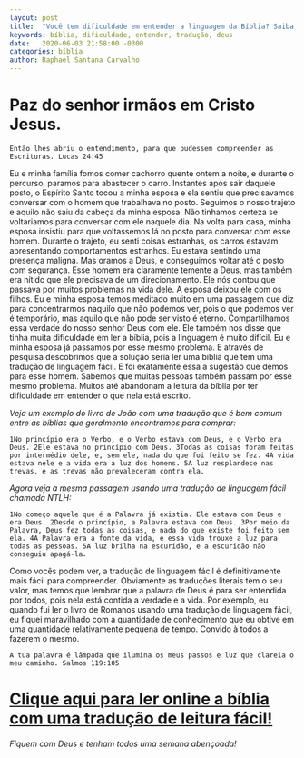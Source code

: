 ```yaml
---
layout: post
title:  "Você tem dificuldade em entender a linguagem da Bíblia? Saiba o que fazer!"
keywords: bíblia, dificuldade, entender, tradução, deus
date:   2020-06-03 21:58:00 -0300
categories: bíblia
author: Raphael Santana Carvalho
---
```


# Paz do senhor irmãos em Cristo Jesus.

`Então lhes abriu o entendimento, para que pudessem compreender as Escrituras. Lucas 24:45`

Eu e minha família fomos comer cachorro quente ontem a noite, e durante o percurso, paramos para abastecer o carro. Instantes após sair daquele posto, o Espírito Santo tocou a minha esposa e ela sentiu que precisavamos conversar com o homem que trabalhava no posto. Seguimos o nosso trajeto e aquilo não saiu da cabeça da minha esposa. Não tinhamos certeza se voltariamos para conversar com ele naquele dia. Na volta para casa, minha esposa insistiu para que voltassemos lá no posto para conversar com esse homem. Durante o trajeto, eu senti coisas estranhas, os carros estavam apresentando comportamentos estranhos. Eu estava sentindo uma presença maligna. Mas oramos a Deus, e conseguimos voltar até o posto com segurança. Esse homem era claramente temente a Deus, mas também era nítido que ele precisava de um direcionamento. Ele nós contou que passava por muitos problemas na vida dele. A esposa deixou ele com os filhos. Eu e minha esposa temos meditado muito em uma passagem que diz para concentrarmos naquilo que não podemos ver, pois o que podemos ver é temporário, mas aquilo que não pode ser visto é eterno. Compartilhamos essa verdade do nosso senhor Deus com ele. Ele também nos disse que tinha muita dificuldade em ler a bíblia, pois a linguagem é muito difícil. Eu e minha esposa já passamos por esse mesmo problema. E através de pesquisa descobrimos que a solução seria ler uma bíblia que tem uma tradução de linguagem fácil. E foi exatamente essa a sugestão que demos para esse homem. Sabemos que muitas pessoas também passam por esse mesmo problema. Muitos até abandonam a leitura da bíblia por ter dificuldade em entender o que nela está escrito.

*Veja um exemplo do livro de João com uma tradução que é bem comum entre as bíblias que geralmente encontramos para comprar:*

`1No princípio era o Verbo, e o Verbo estava com Deus, e o Verbo era Deus. 2Ele estava no princípio com Deus. 3Todas as coisas foram feitas por intermédio dele, e, sem ele, nada do que foi feito se fez. 4A vida estava nele e a vida era a luz dos homens. 5A luz resplandece nas trevas, e as trevas não prevaleceram contra ela.`

*Agora veja a mesma passagem usando uma tradução de linguagem fácil chamada NTLH:*

`1No começo aquele que é a Palavra já existia. Ele estava com Deus e era Deus. 2Desde o princípio, a Palavra estava com Deus. 3Por meio da Palavra, Deus fez todas as coisas, e nada do que existe foi feito sem ela. 4A Palavra era a fonte da vida, e essa vida trouxe a luz para todas as pessoas. 5A luz brilha na escuridão, e a escuridão não conseguiu apagá-la.`

Como vocês podem ver, a tradução de linguagem fácil é definitivamente mais fácil para compreender. Obviamente as traduções literais tem o seu valor, mas temos que lembrar que a palavra de Deus é para ser entendida por todos, pois nela está contida a verdade e a vida. Por exemplo, eu quando fui ler o livro de Romanos usando uma tradução de linguagem fácil, eu fiquei maravilhado com a quantidade de conhecimento que eu obtive em uma quantidade relativamente pequena de tempo. Convido à todos a fazerem o mesmo.

`A tua palavra é lâmpada que ilumina os meus passos e luz que clareia o meu caminho. Salmos 119:105`

# [Clique aqui para ler online a bíblia com uma tradução de leitura fácil!](https://www.bible.com/pt/bible/211/JHN.1.NTLH)

*Fiquem com Deus e tenham todos uma semana abençoada!*



